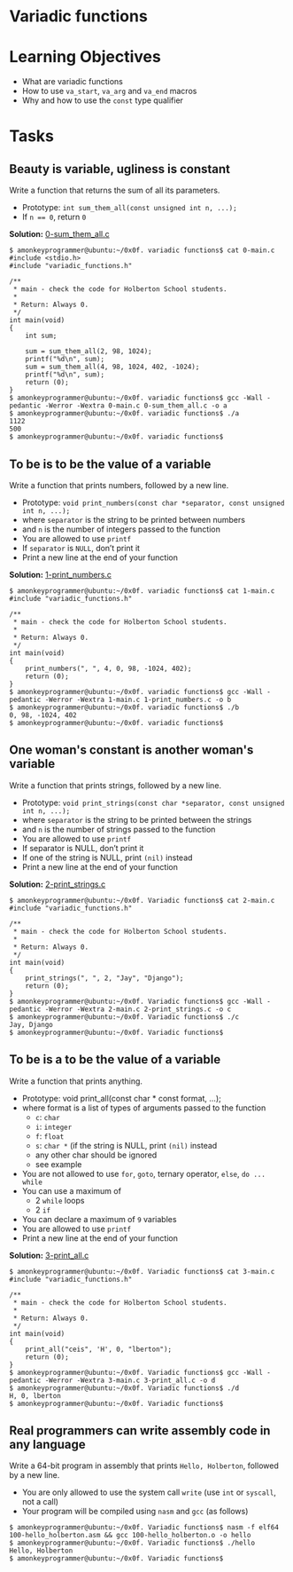 # Variadic functions

# Learning Objectives

* What are variadic functions
* How to use `va_start`, `va_arg` and `va_end` macros
* Why and how to use the `const` type qualifier

# Tasks

## Beauty is variable, ugliness is constant

Write a function that returns the sum of all its parameters.

* Prototype: `int sum_them_all(const unsigned int n, ...);`
* If `n == 0`, return `0`

**Solution:** [0-sum_them_all.c](https://github.com/monoprosito/holbertonschool-low_level_programming/blob/master/0x10-variadic_functions/0-sum_them_all.c)

```
$ amonkeyprogrammer@ubuntu:~/0x0f. variadic functions$ cat 0-main.c
#include <stdio.h>
#include "variadic_functions.h"

/**
 * main - check the code for Holberton School students.
 *
 * Return: Always 0.
 */
int main(void)
{
    int sum;

    sum = sum_them_all(2, 98, 1024);
    printf("%d\n", sum);
    sum = sum_them_all(4, 98, 1024, 402, -1024);
    printf("%d\n", sum);    
    return (0);
}
$ amonkeyprogrammer@ubuntu:~/0x0f. variadic functions$ gcc -Wall -pedantic -Werror -Wextra 0-main.c 0-sum_them_all.c -o a
$ amonkeyprogrammer@ubuntu:~/0x0f. variadic functions$ ./a 
1122
500
$ amonkeyprogrammer@ubuntu:~/0x0f. variadic functions$
```

## To be is to be the value of a variable

Write a function that prints numbers, followed by a new line.

* Prototype: `void print_numbers(const char *separator, const unsigned int n, ...);`
* where `separator` is the string to be printed between numbers
* and `n` is the number of integers passed to the function
* You are allowed to use `printf`
* If `separator` is `NULL`, don’t print it
* Print a new line at the end of your function

**Solution:** [1-print_numbers.c](https://github.com/monoprosito/holbertonschool-low_level_programming/blob/master/0x10-variadic_functions/1-print_numbers.c)

```
$ amonkeyprogrammer@ubuntu:~/0x0f. variadic functions$ cat 1-main.c
#include "variadic_functions.h"

/**
 * main - check the code for Holberton School students.
 *
 * Return: Always 0.
 */
int main(void)
{
    print_numbers(", ", 4, 0, 98, -1024, 402);
    return (0);
}
$ amonkeyprogrammer@ubuntu:~/0x0f. variadic functions$ gcc -Wall -pedantic -Werror -Wextra 1-main.c 1-print_numbers.c -o b
$ amonkeyprogrammer@ubuntu:~/0x0f. variadic functions$ ./b
0, 98, -1024, 402
$ amonkeyprogrammer@ubuntu:~/0x0f. variadic functions$ 
```

## One woman's constant is another woman's variable

Write a function that prints strings, followed by a new line.

* Prototype: `void print_strings(const char *separator, const unsigned int n, ...);`
* where `separator` is the string to be printed between the strings
* and `n` is the number of strings passed to the function
* You are allowed to use `printf`
* If separator is NULL, don’t print it
* If one of the string is NULL, print `(nil)` instead
* Print a new line at the end of your function

**Solution:** [2-print_strings.c](https://github.com/monoprosito/holbertonschool-low_level_programming/blob/master/0x10-variadic_functions/2-print_strings.c)

```
$ amonkeyprogrammer@ubuntu:~/0x0f. Variadic functions$ cat 2-main.c
#include "variadic_functions.h"

/**
 * main - check the code for Holberton School students.
 *
 * Return: Always 0.
 */
int main(void)
{
    print_strings(", ", 2, "Jay", "Django");
    return (0);
}
$ amonkeyprogrammer@ubuntu:~/0x0f. Variadic functions$ gcc -Wall -pedantic -Werror -Wextra 2-main.c 2-print_strings.c -o c
$ amonkeyprogrammer@ubuntu:~/0x0f. Variadic functions$ ./c 
Jay, Django
$ amonkeyprogrammer@ubuntu:~/0x0f. Variadic functions$ 
```

## To be is a to be the value of a variable

Write a function that prints anything.

* Prototype: void print_all(const char * const format, ...);
* where format is a list of types of arguments passed to the function
    * `c`: `char`
    * `i`: `integer`
    * `f`: `float`
    * `s`: `char *` (if the string is NULL, print `(nil)` instead
    * any other char should be ignored
    * see example
* You are not allowed to use `for`, `goto`, ternary operator, `else`, `do ... while`
* You can use a maximum of
    * 2 `while` loops
    * 2 `if`
* You can declare a maximum of `9` variables
* You are allowed to use `printf`
* Print a new line at the end of your function

**Solution:** [3-print_all.c](https://github.com/monoprosito/holbertonschool-low_level_programming/blob/master/0x10-variadic_functions/3-print_all.c)

```
$ amonkeyprogrammer@ubuntu:~/0x0f. Variadic functions$ cat 3-main.c
#include "variadic_functions.h"

/**
 * main - check the code for Holberton School students.
 *
 * Return: Always 0.
 */
int main(void)
{
    print_all("ceis", 'H', 0, "lberton");
    return (0);
}
$ amonkeyprogrammer@ubuntu:~/0x0f. Variadic functions$ gcc -Wall -pedantic -Werror -Wextra 3-main.c 3-print_all.c -o d
$ amonkeyprogrammer@ubuntu:~/0x0f. Variadic functions$ ./d 
H, 0, lberton
$ amonkeyprogrammer@ubuntu:~/0x0f. Variadic functions$ 
```

## Real programmers can write assembly code in any language

Write a 64-bit program in assembly that prints `Hello, Holberton`, followed by a new line.

* You are only allowed to use the system call `write` (use `int` or `syscall`, not a call)
* Your program will be compiled using `nasm` and `gcc` (as follows)



```
$ amonkeyprogrammer@ubuntu:~/0x0f. Variadic functions$ nasm -f elf64 100-hello_holberton.asm && gcc 100-hello_holberton.o -o hello
$ amonkeyprogrammer@ubuntu:~/0x0f. Variadic functions$ ./hello 
Hello, Holberton
$ amonkeyprogrammer@ubuntu:~/0x0f. Variadic functions$
```